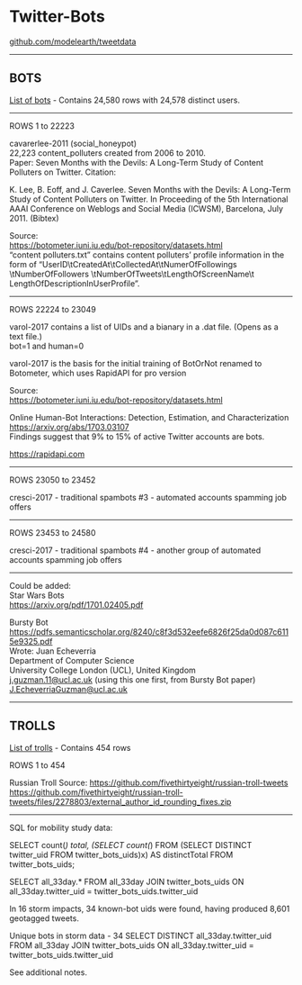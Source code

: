 # Twitter-Bots

[github.com/modelearth/tweetdata](https://github.com/modelearth/tweetdata)  

------------------------------------------------  
BOTS 
------------------------------------------------  

[List of bots](twitter-bots-uids.csv) - Contains 24,580 rows with 24,578 distinct users.  

----------------  
ROWS 1 to 22223  

cavarerlee-2011 (social_honeypot)  
22,223 content_polluters created from 2006 to 2010.  
Paper: Seven Months with the Devils: A Long-Term Study of Content Polluters on Twitter. Citation:  

K. Lee, B. Eoff, and J. Caverlee. Seven Months with the Devils: A
Long-Term Study of Content Polluters on Twitter. In Proceeding of the 5th International AAAI Conference on Weblogs and Social Media (ICWSM), Barcelona, July 2011. (Bibtex)  

Source:  
https://botometer.iuni.iu.edu/bot-repository/datasets.html  
“content polluters.txt” contains content polluters’ profile information in the form of “UserID\tCreatedAt\tCollectedAt\tNumerOfFollowings \tNumberOfFollowers \tNumberOfTweets\tLengthOfScreenName\t LengthOfDescriptionInUserProfile”.  

----------------  
ROWS 22224 to 23049  

varol-2017 contains a list of UIDs and a bianary in a .dat file. (Opens as a text file.)  
bot=1 and human=0  

varol-2017 is the basis for the initial training of 
BotOrNot renamed to Botometer, which uses RapidAPI for pro version  

Source:  
https://botometer.iuni.iu.edu/bot-repository/datasets.html  

Online Human-Bot Interactions: Detection, Estimation, and Characterization  
https://arxiv.org/abs/1703.03107  
Findings suggest that 9% to 15% of active Twitter accounts are bots.  

https://rapidapi.com  


----------------  
ROWS 23050 to 23452  


cresci-2017 - traditional spambots #3 - automated accounts spamming job offers  

----------------  
ROWS 23453 to 24580  

cresci-2017 - traditional spambots #4 - another group of automated accounts spamming job offers  

---------------- 

Could be added:  
Star Wars Bots  
https://arxiv.org/pdf/1701.02405.pdf  

Bursty Bot  
https://pdfs.semanticscholar.org/8240/c8f3d532eefe6826f25da0d087c6115e9325.pdf  
Wrote:
Juan Echeverria  
Department of Computer Science  
University College London (UCL), United Kingdom  
j.guzman.11@ucl.ac.uk (using this one first, from Bursty Bot paper)  
J.EcheverriaGuzman@ucl.ac.uk  


------------------------------------------------
TROLLS
------------------------------------------------

[List of trolls](twitter-trolls-uids.csv) - Contains 454 rows  

ROWS 1 to 454

Russian Troll Source:
https://github.com/fivethirtyeight/russian-troll-tweets
https://github.com/fivethirtyeight/russian-troll-tweets/files/2278803/external_author_id_rounding_fixes.zip


------------------------------------------------

SQL for mobility study data:  

SELECT count(*) total, (SELECT count(*) FROM (SELECT DISTINCT twitter_uid FROM twitter_bots_uids)x) AS distinctTotal FROM twitter_bots_uids;

SELECT all_33day.* FROM all_33day JOIN twitter_bots_uids ON all_33day.twitter_uid = twitter_bots_uids.twitter_uid

In 16 storm impacts, 34 known-bot uids were found, having produced 8,601 geotagged tweets.

Unique bots in storm data - 34
SELECT DISTINCT all_33day.twitter_uid FROM all_33day JOIN twitter_bots_uids ON all_33day.twitter_uid = twitter_bots_uids.twitter_uid

See additional notes.

